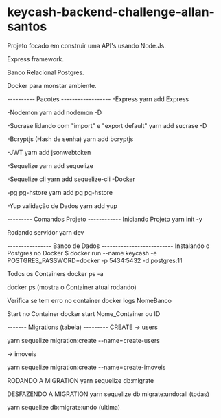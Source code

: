 # keycash-backend-challenge-allan-santos

Projeto focado em construir uma API's usando Node.Js.

Express framework.

Banco Relacional Postgres.

Docker para monstar ambiente.

---------- Pacotes ------------------
-Express
yarn add Express

-Nodemon
yarn add nodemon -D

-Sucrase lidando com "import" e "export default"
yarn add sucrase -D

-Bcryptjs (Hash de senha)
yarn add bcryptjs

-JWT
yarn add jsonwebtoken

-Sequelize
yarn add sequelize

-Sequelize cli
yarn add sequelize-cli -Docker

-pg pg-hstore
yarn add pg pg-hstore

-Yup validação de Dados
yarn add yup

--------- Comandos Projeto ------------
Iniciando Projeto
yarn init -y

Rodando servidor
yarn dev

---------------- Banco de Dados --------------------------
Instalando o Postgres no Docker
$ docker run --name keycash -e POSTGRES_PASSWORD=docker -p 5434:5432 -d postgres:11

Todos os Containers
docker ps -a

docker ps (mostra o Container atual rodando)

Verifica se tem erro no container
docker logs NomeBanco

Start no Container
docker start Nome_Container ou ID

------- Migrations (tabela) ---------
CREATE
-> users

yarn sequelize migration:create --name=create-users

-> imoveis

yarn sequelize migration:create --name=create-imoveis

RODANDO A MIGRATION
yarn sequelize db:migrate

DESFAZENDO A MIGRATION
yarn sequelize db:migrate:undo:all (todas)

yarn sequelize db:migrate:undo (ultima)
